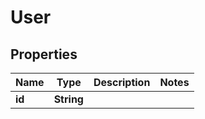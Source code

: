 # User

## Properties
Name | Type | Description | Notes
------------ | ------------- | ------------- | -------------
**id** | **String** |  | 


